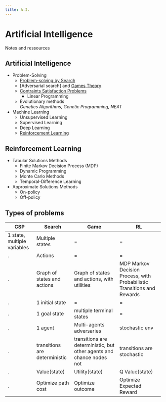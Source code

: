 ```yaml
---
title: A.I.
---
```


# Artificial Intelligence

Notes and ressources

##  Artificial Intelligence

* Problem-Solving
    * [Problem-solving by Search](/ai/algo)
    * [Adversarial search] and [Games Theory](/ai/game-theory)
    * [Contraints Satisfaction Problems](/ai/csp)
        * Linear Programming
    * Evolutionary methods  
        *Genetics Algorithms, Genetic Programming, NEAT*
* Machine Learning
    * Unsupervised Learning
    * Supervised Learning
    * Deep Learning
    * [Reinforcement Learning](/ai/RL)


## Reinforcement Learning

* Tabular Solutions Methods
    * Finite Markov Decision Process (MDP)
    * Dynamic Programming
    * Monte Carlo Methods
    * Temporal-Difference Learning  
* Approximate Solutions Methods
    * On-policy
    * Off-policy


## Types of problems

CSP | Search | Game | RL
--- | --- | --- | --- 
1 state, multiple variables | Multiple states | = | =
. | Actions | = | = 
. | Graph of states and actions | Graph of states and actions, with utilities | MDP Markov Decision Process, with Probabilistic Transitions and Rewards 
. | 1 initial state | = | = 
. | 1 goal state | multiple terminal states | =
. | 1 agent | Multi-agents adversaries | stochastic env
. | transitions are deterministic | transitions are deterministic, but other agents and chance nodes not | transitions are stochastic
. | Value(state) | Utility(state) | Q Value(state)
. | Optimize path cost | Optimize outcome | Optimize Expected Reward 
